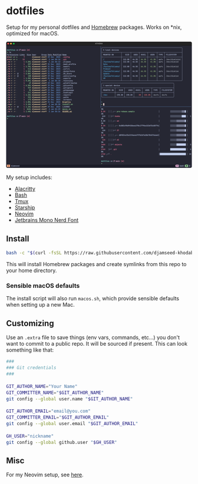 # dotfiles

Setup for my personal dotfiles and [Homebrew](https://brew.sh) packages. Works on \*nix, optimized for macOS.

![banner](banner.png)

My setup includes:

-   [Alacritty](https://alacritty.org)
-   [Bash](https://www.gnu.org/software/bash/)
-   [Tmux](https://github.com/tmux/tmux/wiki)
-   [Starship](https://starship.rs/)
-   [Neovim](https://neovim.io/)
-   [Jetbrains Mono Nerd Font](https://www.programmingfonts.org/#jetbrainsmono)

## Install

```sh
bash -c "$(curl -fsSL https://raw.githubusercontent.com/djamseed-khodabocus-cko/dotfiles/main/install.sh)"
```

This will install Homebrew packages and create symlinks from this repo to your home directory.

### Sensible macOS defaults

The install script will also run `macos.sh`, which provide sensible defaults when setting up a new Mac.

## Customizing

Use an `.extra` file to save things (env vars, commands, etc...) you don't want to commit to a public repo.
It will be sourced if present. This can look something like that:

```sh
###
### Git credentials
###

GIT_AUTHOR_NAME="Your Name"
GIT_COMMITTER_NAME="$GIT_AUTHOR_NAME"
git config --global user.name "$GIT_AUTHOR_NAME"

GIT_AUTHOR_EMAIL="email@you.com"
GIT_COMMITTER_EMAIL="$GIT_AUTHOR_EMAIL"
git config --global user.email "$GIT_AUTHOR_EMAIL"

GH_USER="nickname"
git config --global github.user "$GH_USER"
```

## Misc

For my Neovim setup, see [here](https://github.com/djamseed/nvim).
